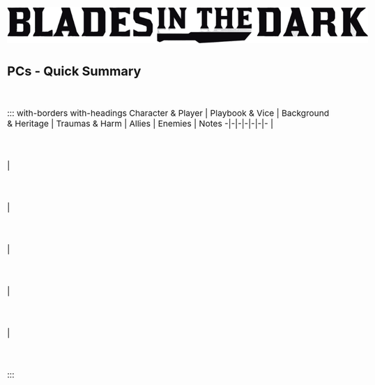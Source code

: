 <img src="img/BitD-logo.png" alt="Blades in the Dark" class="size20 float-right">

## PCs - Quick Summary
<br>

:::  with-borders with-headings
Character &&nbsp;Player | Playbook &&nbsp;Vice | Background &&nbsp;Heritage | Traumas &&nbsp;Harm | Allies | Enemies | Notes
-|-|-|-|-|-|-
|<br><br><br><br>
|<br><br><br><br>
|<br><br><br><br>
|<br><br><br><br>
|<br><br><br><br>
|<br><br><br><br>
:::

<style>
@page { size:landscape; }
body { font-size: 1.2rem; max-width: initial; margin: 1rem; }
th, td { width: 10%; text-align: center; }
th:last-child, td:last-child { width: 20%; }
</style>
